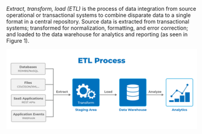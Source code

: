 _Extract, transform, load (ETL)_ is the process of data integration from source operational or transactional systems to combine disparate data to a single format in a central repository. Source data is extracted from transactional systems; transformed for normalization, formatting, and error correction; and loaded to the data warehouse for analytics and reporting (as seen in Figure 1).

![ETL Architecture Diagram](etl.jpg)